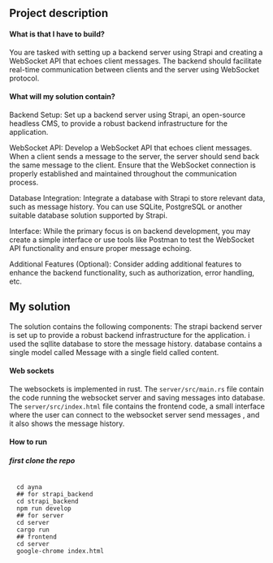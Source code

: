 ## Project description

#### What is that I have to build?
You are tasked with setting up a backend server using Strapi and creating a WebSocket API that echoes client messages. The backend should facilitate real-time communication between clients and the server using WebSocket protocol.

#### What will my solution contain?

Backend Setup: Set up a backend server using Strapi, an open-source headless CMS, to provide a robust backend infrastructure for the application.

WebSocket API: Develop a WebSocket API that echoes client messages. When a client sends a message to the server, the server should send back the same message to the client. Ensure that the WebSocket connection is properly established and maintained throughout the communication process.

Database Integration: Integrate a database with Strapi to store relevant data, such as message history. You can use SQLite, PostgreSQL or another suitable database solution supported by Strapi.

Interface: While the primary focus is on backend development, you may create a simple interface or use tools like Postman to test the WebSocket API functionality and ensure proper message echoing.

Additional Features (Optional): Consider adding additional features to enhance the backend functionality, such as authorization, error handling, etc.



## My solution
The solution contains the following components:
The strapi backend server is set up to provide a robust backend infrastructure for the application.
i used the sqllite database to store the message history.
database contains a single model called Message with a single field called content.

#### Web sockets
The websockets is implemented in rust.
The `server/src/main.rs` file contain the code running the websocket server and saving messages into database.
The `server/src/index.html` file contains the frontend code, a small interface where the user can connect to the websocket server send messages , and it also shows the message history.


#### How to run

##### first clone the repo

```git

  cd ayna
  ## for strapi_backend 
  cd strapi_backend
  npm run develop
  ## for server
  cd server
  cargo run
  ## frontend
  cd server
  google-chrome index.html

```

